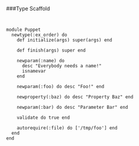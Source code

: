 ###Type Scaffold

<pre><code data-trim class="ruby">

module Puppet
  newtype(:ex_order) do
    def initialize(args) super(args) end

    def finish(args) super end

    newparam(:name) do
      desc "Everybody needs a name!"
      isnamevar
    end

    newparam(:foo) do desc "Foo!" end

    newproperty(:baz) do desc "Property Baz" end

    newparam(:bar) do desc "Parameter Bar" end

    validate do true end

    autorequire(:file) do ['/tmp/foo'] end
  end
end

</code></pre>
